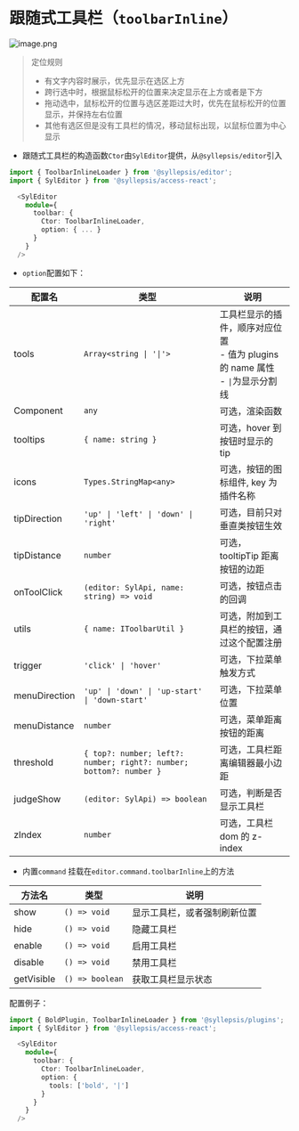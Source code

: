 # 跟随式工具栏（`toolbarInline`）

![image.png](https://p-vcloud.byteimg.com/tos-cn-i-em5hxbkur4/3d80c53a94844747a4b78664c50f7991~tplv-em5hxbkur4-noop.image?width=334&height=186)

> 定位规则
>
> - 有文字内容时展示，优先显示在选区上方
> - 跨行选中时，根据鼠标松开的位置来决定显示在上方或者是下方
> - 拖动选中，鼠标松开的位置与选区差距过大时，优先在鼠标松开的位置显示，并保持左右位置
> - 其他有选区但是没有工具栏的情况，移动鼠标出现，以鼠标位置为中心显示

- 跟随式工具栏的构造函数`Ctor`由`SylEditor`提供，从`@syllepsis/editor`引入

```typescript
import { ToolbarInlineLoader } from '@syllepsis/editor';
import { SylEditor } from '@syllepsis/access-react';

  <SylEditor
    module={
      toolbar: {
        Ctor: ToolbarInlineLoader,
        option: { ... }
      }
    }
  />
```

- `option`配置如下：

| 配置名        | 类型                                                               | 说明                                                                                |
| ------------- | ------------------------------------------------------------------ | ----------------------------------------------------------------------------------- |
| tools         | `Array<string \| '\|'>`                                            | 工具栏显示的插件，顺序对应位置<br>- 值为 plugins 的 name 属性<br>- `\|`为显示分割线 |
| Component     | `any`                                                              | 可选，渲染函数                                                                      |
| tooltips      | `{ name: string }`                                                 | 可选，hover 到按钮时显示的 tip                                                      |
| icons         | `Types.StringMap<any>`                                             | 可选，按钮的图标组件, key 为插件名称                                                |
| tipDirection  | `'up' \| 'left' \| 'down' \| 'right'`                              | 可选，目前只对垂直类按钮生效                                                        |
| tipDistance   | `number`                                                           | 可选，tooltipTip 距离按钮的边距                                                     |
| onToolClick   | `(editor: SylApi, name: string) => void`                           | 可选，按钮点击的回调                                                                |
| utils         | `{ name: IToolbarUtil }`                                           | 可选，附加到工具栏的按钮，通过这个配置注册                                          |
| trigger       | `'click' \| 'hover'`                                               | 可选，下拉菜单触发方式                                                              |
| menuDirection | `'up' \| 'down' \| 'up-start' \| 'down-start'`                     | 可选，下拉菜单位置                                                                  |
| menuDistance  | `number`                                                           | 可选，菜单距离按钮的距离                                                            |
| threshold     | `{ top?: number; left?: number; right?: number; bottom?: number }` | 可选，工具栏距离编辑器最小边距                                                      |
| judgeShow     | `(editor: SylApi) => boolean`                                      | 可选，判断是否显示工具栏                                                            |
| zIndex        | `number`                                                           | 可选，工具栏 dom 的 z-index                                                         |

- 内置`command`
  挂载在`editor.command.toolbarInline`上的方法

| 方法名     | 类型            | 说明                         |
| ---------- | --------------- | ---------------------------- |
| show       | `() => void`    | 显示工具栏，或者强制刷新位置 |
| hide       | `() => void`    | 隐藏工具栏                   |
| enable     | `() => void`    | 启用工具栏                   |
| disable    | `() => void`    | 禁用工具栏                   |
| getVisible | `() => boolean` | 获取工具栏显示状态           |

配置例子：

```typescript
import { BoldPlugin, ToolbarInlineLoader } from '@syllepsis/plugins';
import { SylEditor } from '@syllepsis/access-react';

  <SylEditor
    module={
      toolbar: {
        Ctor: ToolbarInlineLoader,
        option: {
          tools: ['bold', '|']
        }
      }
    }
  />
```
